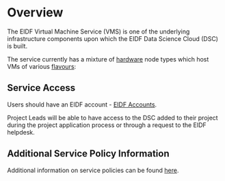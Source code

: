 # Overview

The EIDF Virtual Machine Service (VMS) is one of the underlying infrastructure components upon which the EIDF Data Science Cloud (DSC) is built.

The service currently has a mixture of [hardware](hardware.md) node types which host VMs of various [flavours](flavours.md):

## Service Access

Users should have an EIDF account - [EIDF Accounts](../../access/project.md).

Project Leads will be able to have access to the DSC added to their project during the project application process or through a request to the EIDF helpdesk.

## Additional Service Policy Information

Additional information on service policies can be found [here](policies.md).
